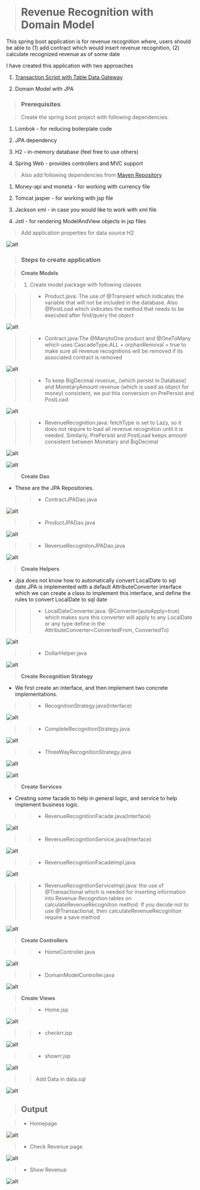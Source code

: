 ># Revenue Recognition with Domain Model 

This spring boot application is for revenue recognition where, users should be able to (1) add contract which would insert revenue recognition, (2) calculate recognized revenue as of some date

I have created this application with two approaches 

1) [Transaction Script with Table Data Gateway](https://github.com/shubhanginigon/HW/tree/main/HW4%20-%20Domain%20Logic%20and%20Data%20Source/RevenueRecognitionTransactionScript)

2) Domain Model with JPA

>### Prerequisites

> Create the spring boot project with following dependencies:

1) Lombok - for reducing boilerplate code

2) JPA dependency

3) H2 - in-memory database (feel free to use others)

4) Spring Web - provides controllers and MVC support

> Also add following dependencies from [Maven Repository](https://mvnrepository.com/)

1) Money-api and moneta - for working with currency file

2) Tomcat jasper - for working with jsp file

3) Jackson xml - in case you would like to work with xml file

4) Jstl - for rendering ModelAndView objects in jsp files

> Add application properties for data source H2

![alt](./img/appProperties.PNG)

>### Steps to create application 

> <b>Create Models</b>

> 1. Create model package with following classes

>> - Product.java: The use of @Transient which indicates the variable that will not be included in the database. Also @PostLoad which indicates the method that needs to be executed after find/query the object

![alt](./img/product.PNG)

>> - Contract.java:The @ManytoOne product and @OneToMany which uses CascadeType.ALL + orphanRemoval = true to make sure all revenue recognitions will be removed if its associated contract is removed

![alt](./img/contract1.PNG)

>>  - To keep BigDecimal revenue_ (which persist in Database) and MonetaryAmount revenue (which is used as object for money) consistent, we put this conversion on PrePersist and PostLoad

![alt](./img/contract2.PNG)

>> - RevenueRecognition.java: fetchType is set to Lazy, so it does not require to load all revenue recognition until it is needed. Similarly, PrePersist and PostLoad keeps amount consistent between Monetary and BigDecimal

![alt](./img/rr1.PNG)

![alt](./img/rr2.PNG)

> <b>Create Dao</b>

- These are the JPA Repositories.

>> - ContractJPADao.java

![alt](./img/contractDao.PNG)

>> - ProductJPADao.java

![alt](./img/productDao.PNG)

>> - RevenueRecognitonJPADao.java

![alt](./img/rrDao.PNG)

> <b>Create Helpers</b>

- Jpa does not know how to automatically convert LocalDate to sql date.JPA is implemented with a default AttributeConverter interface which we can create a class to implement this interface, and define the rules to convert LocalDate to sql date

>> - LocalDateConverter.java: @Converter(autoApply=true) which makes sure this converter will apply to any LocalDate or any type define in the AttributeConverter<ConvertedFrom, ConvertedTo)

![alt](./img/localDate.PNG)

>> - DollarHelper.java 

![alt](./img/dollar.PNG)

> <b>Create Recognition Strategy</b>

-  We first create an interface, and then implement two concrete implementations.

>> - RecognitionStrategy.java(Interface)

![alt](./img/recognition.PNG)

>> - CompleteRecognitionStrategy.java 

![alt](./img/complete.PNG)

>> - ThreeWayRecognitionStrategy.java

![alt](./img/threeway.PNG)

![alt](./img/threeway1.PNG)

> <b>Create Services</b>

- Creating some facade to help in general logic, and service to help implement business logic.

>> - RevenueRecognitionFacade.java(Interface)

![alt](./img/rrFacade.PNG)

>> - RevenueRecognitionService.java(Interface)

![alt](./img/rrService.PNG)

>> - RevenueRecognitionFacadeImpl.java

![alt](./img/rrFacadeIm.PNG)

>> - RevenueRecognitionServiceImpl.java: the use of @Transactional which is needed for inserting information into Revenue Recognition tables on calculateRevenueRecognition method. If you decide not to use @Transactional, then calculateRevenueRecognition require a save method

![alt](./img/rrServiceIm.PNG)

> <b>Create Controllers</b>

>> - HomeController.java

![alt](./img/homeCon.PNG)

>> - DomainModelController.java

![alt](./img/domainCon.PNG)

> <b>Create Views</b>

>> - Home.jsp

![alt](./img/home.PNG)

>> - checkrr.jsp

![alt](./img/checkrr.PNG)

>> - showrr.jsp

![alt](./img/showrr.PNG)

>> Add Data in data.sql

![alt](./img/data.PNG)


>## Output 

> - Homepage

![alt](./img/homepage.PNG)

> - Check Revenue page

![alt](./img/check.PNG)

> - Show Revenue

![alt](./img/show.PNG)
